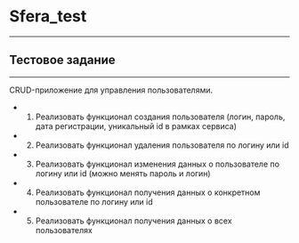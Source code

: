 # Sfera_test
____
## Тестовое задание
____
CRUD-приложение для управления пользователями.
+ 1. Реализовать функционал создания пользователя (логин, пароль, дата регистрации, уникальный id в рамках сервиса)
+ 2. Реализовать функционал удаления пользователя по логину или id
+ 3. Реализовать функционал изменения данных о пользователе по логину или id (можно менять пароль и логин)
+ 4. Реализовать функционал получения данных о конкретном пользователе по логину или id
+ 5. Реализовать функционал получения данных о всех пользователях
